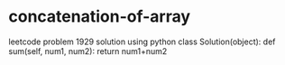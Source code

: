 # concatenation-of-array
leetcode problem 1929 solution using python
class Solution(object):
    def sum(self, num1, num2):
        return num1+num2
